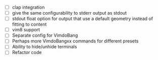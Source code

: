 - [ ] clap integration
- [ ] give the same configurability to stderr output as stdout
- [ ] stdout float option for output that use a default geometry instead of
  fitting to content
- [ ] vim8 support
- [ ] Separate config for VimdoBang
- [ ] Perhaps more VimdoBangxx commands for different presets
- [ ] Ability to hide/unhide terminals
- [ ] Refactor code
